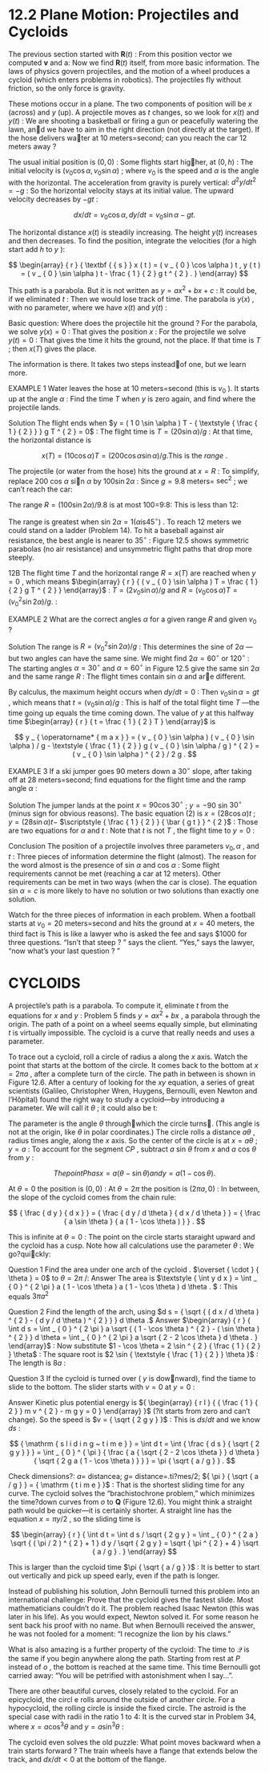 # 12.2 Plane Motion: Projectiles and Cycloids

The previous section started with $\mathbf { R } ( t )$ : From this position vector we computed $\mathbf { v }$ and a: Now we find $\mathbf { R } ( t )$ itself, from more basic information. The laws of physics govern projectiles, and the motion of a wheel produces a cycloid (which enters problems in robotics). The projectiles fly without friction, so the only force is gravity.

These motions occur in a plane. The two components of position will be $x$ (across) and $y$ (up). A projectile moves as $t$ changes, so we look for $x ( t )$ and $y ( t )$ : We are shooting a basketball or firing a gun or peacefully watering the lawn, and we have to aim in the right direction (not directly at the target). If the hose delivers water at 10 meters=second; can you reach the car 12 meters away ?

The usual initial position is $( 0 , 0 )$ : Some flights start higher, at $( 0 , h )$ : The initial velocity is $( v _ { 0 } \cos \alpha , v _ { 0 } \sin \alpha )$ ; where $v _ { 0 }$ is the speed and $\alpha$ is the angle with the horizontal. The acceleration from gravity is purely vertical: $d ^ { 2 } y / d t ^ { 2 } = - g$ : So the horizontal velocity stays at its initial value. The upward velocity decreases by $- g t$ :

$$
d x / d t = v _ { 0 } \cos \alpha , d y / d t = v _ { 0 } \sin \alpha - g t .
$$

The horizontal distance $x ( t )$ is steadily increasing. The height $y ( t )$ increases and then decreases. To find the position, integrate the velocities (for a high start add $h$ to $y$ ):

$$
\begin{array} { r } { \textbf {  { s } } x ( t ) = ( v _ { 0 } \cos \alpha ) t , y ( t ) = ( v _ { 0 } \sin \alpha ) t - \frac { 1 } { 2 } g t ^ { 2 } . } \end{array}
$$

This path is a parabola. But it is not written as $y = a x ^ { 2 } + b x + c$ : It could be, if we eliminated $t$ : Then we would lose track of time. The parabola is $y ( x )$ , with no parameter, where we have $x ( t )$ and $y ( t )$ :

Basic question: Where does the projectile hit the ground ? For the parabola, we solve $y ( x ) = 0$ : That gives the position $x$ : For the projectile we solve $y ( t ) = 0$ : That gives the time it hits the ground, not the place. If that time is $T$ ; then $x ( T )$ gives the place.

The information is there. It takes two steps insteadof one, but we learn more.

EXAMPLE 1 Water leaves the hose at 10 meters=second (this is $v _ { 0 }$ ). It starts up at the angle $\alpha$ : Find the time $T$ when $y$ is zero again, and find where the projectile lands.

Solution The flight ends when $y = ( 1 0 \sin \alpha ) T - { \textstyle { \frac { 1 } { 2 } } } g T ^ { 2 } = 0$ : The flight time is $T = ( 2 0 \sin \alpha ) / g$ : At that time, the horizontal distance is

$$
x ( T ) = ( 1 0 \cos \alpha ) T = ( 2 0 0 \cos \alpha \sin \alpha ) / g . \mathrm { T h i s ~ i s ~ t h e ~ } r a n g e ~ .
$$

The projectile (or water from the hose) hits the ground at $x = R$ : To simplify, replace 200 cos $\alpha$ sin $\alpha$ by $1 0 0 \sin 2 \alpha$ : Since $g = 9 . 8$ meters= $\sec ^ { 2 }$ ; we can’t reach the car:

The range $R = ( 1 0 0 \sin 2 \alpha ) / 9 . 8$ is at most 100=9:8: This is less than 12:

The range is greatest when sin $2 \alpha = 1 ( \alpha \mathrm { i s } 4 5 ^ { \circ } )$ . To reach 12 meters we could stand on a ladder (Problem 14). To hit a baseball against air resistance, the best angle is nearer to $3 5 ^ { \circ }$ : Figure 12.5 shows symmetric parabolas (no air resistance) and unsymmetric flight paths that drop more steeply.

12B The flight time $T$ and the horizontal range $R = x ( T )$ are reached when $y = 0$ , which means $\begin{array} { r } { ( v _ { 0 } \sin \alpha ) T = \frac { 1 } { 2 } g T ^ { 2 } } \end{array}$ : $T = ( 2 v _ { 0 } \sin \alpha ) / g$ and $R = ( v _ { 0 } \cos \alpha ) T = ( v _ { 0 } ^ { 2 } \sin 2 \alpha ) / g .$ :

EXAMPLE 2 What are the correct angles $\alpha$ for a given range $R$ and given $v _ { 0 }$ ?

Solution The range is $R = ( v _ { 0 } ^ { 2 } \sin { 2 \alpha } ) / g$ : This determines the sine of $2 \alpha$ —but two angles can have the same sine. We might find $2 \alpha = 6 0 ^ { \circ }$ or $1 2 0 ^ { \circ }$ : The starting angles $\alpha = 3 0 ^ { \circ }$ and $\alpha = 6 0 ^ { \circ }$ in Figure 12.5 give the same sin $2 \alpha$ and the same range $R$ : The flight times contain sin $\alpha$ and are different.

By calculus, the maximum height occurs when $d y / d t = 0$ : Then $v _ { 0 } \sin \alpha = g t$ , which means that $t = ( v _ { 0 } \sin \alpha ) / g$ : This is half of the total flight time $T$ —the time going up equals the time coming down. The value of $y$ at this halfway time $\begin{array} { r } { t = \frac { 1 } { 2 } T } \end{array}$ is

$$
y _ { \operatorname* { m a x } } = ( v _ { 0 } \sin \alpha ) ( v _ { 0 } \sin \alpha ) / g - \textstyle { \frac { 1 } { 2 } } g ( v _ { 0 } \sin \alpha / g ) ^ { 2 } = ( v _ { 0 } \sin \alpha ) ^ { 2 } / 2 g .
$$

EXAMPLE 3 If a ski jumper goes 90 meters down a $3 0 ^ { \circ }$ slope, after taking off at 28 meters=second; find equations for the flight time and the ramp angle $\alpha$ :

Solution The jumper lands at the point $x = 9 0 \cos 3 0 ^ { \circ }$ ; $y = - 9 0$ sin $3 0 ^ { \circ }$ (minus sign for obvious reasons). The basic equation (2) is $x = ( 2 8 \cos \alpha ) t$ ; $y = ( 2 8 \sin \alpha ) t -$ $\scriptstyle { \frac { 1 } { 2 } } { \bar { g t } } ^ { 2 }$ : Those are two equations for $\alpha$ and $t$ : Note that $t$ is not $T$ , the flight time to $y = 0$ :

Conclusion The position of a projectile involves three parameters $v _ { 0 } , \alpha$ , and $t$ : Three pieces of information determine the flight (almost). The reason for the word almost is the presence of sin $\alpha$ and cos $\alpha$ : Some flight requirements cannot be met (reaching a car at 12 meters). Other requirements can be met in two ways (when the car is close). The equation sin $\alpha = c$ is more likely to have no solution or two solutions than exactly one solution.

Watch for the three pieces of information in each problem. When a football starts at $v _ { 0 } = 2 0$ meters=second and hits the ground at $x = 4 0$ meters, the third fact is This is like a lawyer who is asked the fee and says $\$ 1000$ for three questions. “Isn’t that steep ? ” says the client. “Yes,” says the lawyer, “now what’s your last question ? ”

# CYCLOIDS

A projectile’s path is a parabola. To compute it, eliminate $t$ from the equations for $x$ and $y$ : Problem 5 finds $y = a x ^ { 2 } + b x$ , a parabola through the origin. The path of a point on a wheel seems equally simple, but eliminating $t$ is virtually impossible. The cycloid is a curve that really needs and uses a parameter.

To trace out a cycloid, roll a circle of radius a along the $x$ axis. Watch the point that starts at the bottom of the circle. It comes back to the bottom at $x = 2 \pi a$ , after a complete turn of the circle. The path in between is shown in Figure 12.6. After a century of looking for the $x y$ equation, a series of great scientists (Galileo, Christopher Wren, Huygens, Bernoulli, even Newton and l’Hôpital) found the right way to study a cycloid—by introducing a parameter. We will call it $\theta$ ; it could also be t:



The parameter is the angle $\theta$ throughwhich the circle turns. (This angle is not at the origin, like $\theta$ in polar coordinates.) The circle rolls a distance $a \theta$ , radius times angle, along the $x$ axis. So the center of the circle is at $x = a \theta$ ; $y = a$ : To account for the segment $C P$ , subtract $a$ sin $\theta$ from $x$ and $a$ cos $\theta$ from $y$ :

$$
T h e p o i n t P h a s x = a ( \theta - \sin \theta ) a n d y = a ( 1 - \cos \theta ) .
$$

At $\theta = 0$ the position is $( 0 , 0 )$ : At $\theta = 2 \pi$ the position is $( 2 \pi a , 0 )$ : In between, the slope of the cycloid comes from the chain rule:

$$
{ \frac { d y } { d x } } = { \frac { d y / d \theta } { d x / d \theta } } = { \frac { a \sin \theta } { a ( 1 - \cos \theta ) } } .
$$

This is infinite at $\theta = 0$ : The point on the circle starts staraight upward and the cycloid has a cusp. Note how all calculations use the parameter $\theta$ : We go?quickly:

Question 1 Find the area under one arch of the cycloid . $\overset { \cdot } { \theta } = 0$ to $\theta = 2 \pi$ /: Answer The area is $\textstyle { \int y d x } = \int _ { 0 } ^ { 2 \pi } a ( 1 - \cos \theta ) a ( 1 - \cos \theta ) d \theta . $ : This equals $3 \pi a ^ { 2 }$

Question 2 Find the length of the arch, using $d s = { \sqrt { ( d x / d \theta ) ^ { 2 } - ( d y / d \theta ) ^ { 2 } } } d \theta .$ Answer $\begin{array} { r } { \int d s = \int _ { 0 } ^ { 2 \pi } a \sqrt { ( 1 - \cos \theta ) ^ { 2 } - ( \sin \theta ) ^ { 2 } } d \theta = \int _ { 0 } ^ { 2 \pi } a \sqrt { 2 - 2 \cos \theta } d \theta . } \end{array}$ : Now substitute $1 - \cos \theta = 2 \sin ^ { 2 } { \frac { 1 } { 2 } } \theta$ : The square root is $2 \sin { \textstyle { \frac { 1 } { 2 } } \theta }$ : The length is $8 a$ :

Question 3 If the cycloid is turned over ( $y$ is downward), find the tiame to slide to the bottom. The slider starts with $v = 0$ at $y = 0$ :

Answer Kinetic plus potential energy is ${ \begin{array} { r l } { { \frac { 1 } { 2 } } m v ^ { 2 } - m g y = 0 } \end{array} }$ (?it starts from zero and can’t change). So the speed is $v = { \sqrt { 2 g y } }$ : This is $d s / d t$ and we know $d s$ :

$$
{ \mathrm { s l i d i n g ~ t i m e } } = \int d t = \int { \frac { d s } { \sqrt { 2 g y } } } = \int _ { 0 } ^ { \pi } { \frac { a { \sqrt { 2 - 2 \cos \theta } } d \theta } { \sqrt { 2 g a ( 1 - \cos \theta ) } } } = \pi { \sqrt { a / g } } .
$$

Check dimensions?: $a =$ distancea; $g =$ distance=.ti?mes/2; ${ \pi } { \sqrt { a / g } } = { \mathrm { t i m e } }$ : That is the shortest sliding time for any curve. The cycloid solves the “brachistochrone problem,” which minimizes the time?down curves from $o$ to $\boldsymbol { Q }$ (Figure 12.6). You might think a straight path would be quicker—it is certainly shorter. A straight line has the equation $x = \pi y / 2$ , so the sliding time is

$$
\begin{array} { r } { \int d t = \int d s / \sqrt { 2 g y } = \int _ { 0 } ^ { 2 a } \sqrt { ( \pi / 2 ) ^ { 2 } + 1 } d y / \sqrt { 2 g y } = \sqrt { \pi ^ { 2 } + 4 } \sqrt { a / g } . } \end{array}
$$

This is larger than the cycloid time $\pi { \sqrt { a / g } }$ : It is better to start out vertically and pick up speed early, even if the path is longer.

Instead of publishing his solution, John Bernoulli turned this problem into an international challenge: Prove that the cycloid gives the fastest slide. Most mathematicians couldn’t do it. The problem reached Isaac Newton (this was later in his life). As you would expect, Newton solved it. For some reason he sent back his proof with no name. But when Bernoulli received the answer, he was not fooled for a moment: “I recognize the lion by his claws.”

What is also amazing is a further property of the cycloid: The time to $\boldsymbol { \mathcal { Q } }$ is the same if you begin anywhere along the path. Starting from rest at $P$ instead of $o$ , the bottom is reached at the same time. This time Bernoulli got carried away: “You will be petrified with astonishment when I say...”.

There are other beautiful curves, closely related to the cycloid. For an epicycloid, the circl e rolls around the outside of another circle. For a hypocycloid, the rolling circle is inside the fixed circle. The astroid is the special case with radii in the ratio 1 to 4: It is the curved star in Problem 34, where $x = a \cos ^ { 3 } \theta$ and $y = a \sin ^ { 3 } \theta$ :

The cycloid even solves the old puzzle: What point moves backward when a train starts forward ? The train wheels have a flange that extends below the track, and $d x / d t < 0$ at the bottom of the flange.